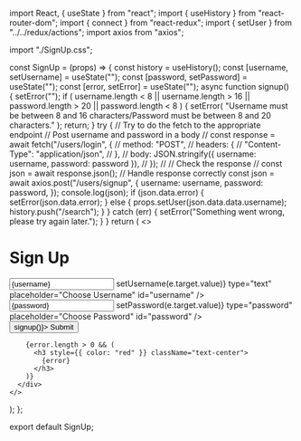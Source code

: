 <!-- import React, { useState } from "react";
import { useHistory, Link } from "react-router-dom";
import "./Home.css";

const Home = (props) => {
  const history = useHistory();
  const [username, setUsername] = useState("");
  const [password, setPassword] = useState("");
  const [error, setError] = useState("");

  async function login() {
    setError("");
    console.log(username, password);
    if (
      username.length < 8 ||
      username.length > 16 ||
      password.length > 20 ||
      password.length < 8
    ) {
      setError(
        "Username must be between 8 and 16 characters. Password must be between 8 and 20 characters."
      );
      return;
    }
    try {
      const response = await fetch("/users/login", {
        method: "POST",
        headers: {
          "Content-Type": "application/json",
        },
        body: JSON.stringify({ username: username, password: password }),
      });
      const json = await response.json();
      if (json.data.error) {
        setError(json.data.error);
      } else {
        props.setUser(json.data.data.username);
        history.push("/search");
      }
    } catch (error) {
      setError("Something went wrong, please try again again later.");
    }
  }
  return (
    <>
      <h1>Hello!</h1>
      <p>
        Bandages is here to help you manage your band's gear. Keep track of your
        inventory through our website and mark items that you take on tour with
        you! Did you know bands traveling between borders need to have a
        detailed documentation of instruments? They also ask you how much is in
        your bank account, it's a little weird. It's just kind of nice to have a
        list of what you have anyway. If your mom was in the band with you, she
        would tell you do this! Listen to her and don't forget to call her once
        in a while. Remember, she used to cook food for you.
      </p>
      <h3>Login</h3>
      <main>
        <div>
          <input
            id="username"
            type="text"
            onChange={(e) => setUsername(e.target.value)}
            placeholder="Username"
            value={username}
          ></input>
        </div>
        <div>
          <input
            id="password"
            type="Password"
            onChange={(e) => setPassword(e.target.value)}
            placeholder="Password"
            value={password}
          ></input>
        </div>
        <button onClick={() => login()}>Submit</button>
        {error.length > 0 && (
          <h3 style={{ color: "red" }} className="text-center">
            {error}
          </h3>
        )}
        <p>
          Create an account <Link to="/signup">here</Link>!
        </p>
      </main>
    </>
  );
};

export default Home;
// props.setUser(username);
// let user = { username: username, password: password}
//  fetch("/users/signup")
//    method: "POST"",
// headers: { "Content-Type": "application/json" },
// body: JSON.stringify(user),
// })
// .then((res) => res.json())
//.then((json) => console.log(json))
// history.push("/search";) -->

import React, { useState } from "react";
import { useHistory } from "react-router-dom";
import { connect } from "react-redux";
import { setUser } from "../../redux/actions";
import axios from "axios";

import "./SignUp.css";

const SignUp = (props) => {
const history = useHistory();
const [username, setUsername] = useState("");
const [password, setPassword] = useState("");
const [error, setError] = useState("");
async function signup() {
setError("");
if (
username.length < 8 ||
username.length > 16 ||
password.length > 20 ||
password.length < 8
) {
setError(
"Username must be between 8 and 16 characters/Password must be between 8 and 20 characters."
);
return;
}
try {
// Try to do the fetch to the appropriate endpoint
// Post username and password in a body
// const response = await fetch("/users/login", {
// method: "POST",
// headers: {
// "Content-Type": "application/json",
// },
// body: JSON.stringify({ username: username, password: password }),
// });
// // Check the response
// const json = await response.json();
// Handle response correctly
const json = await axios.post("/users/signup", {
username: username,
password: password,
});
console.log(json);
if (json.data.error) {
setError(json.data.error);
} else {
props.setUser(json.data.data.username);
history.push("/search");
}
} catch (err) {
setError("Something went wrong, please try again later.");
}
}
return (
<>
<h1 className="text-center">Sign Up</h1>
<div className="form">
<div className="form-container">
<input
className="input"
value={username}
onChange={(e) => setUsername(e.target.value)}
type="text"
placeholder="Choose Username"
id="username"
/>
</div>
<div className="form-container">
<input
className="input"
value={password}
onChange={(e) => setPassword(e.target.value)}
type="password"
placeholder="Choose Password"
id="password"
/>
</div>
<button className="submit" onClick={() => signup()}>
Submit
</button>

        {error.length > 0 && (
          <h3 style={{ color: "red" }} className="text-center">
            {error}
          </h3>
        )}
      </div>
    </>

);
};

export default SignUp;
